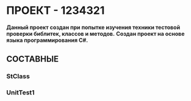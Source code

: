 # ПРОЕКТ - 1234321
**Данный проект создан при попытке изучения техники тестовой проверки библитек, классов и методов.**
**Создан проект на основе языка программирования C#.**
## СОСТАВНЫЕ

### StClass
### UnitTest1
